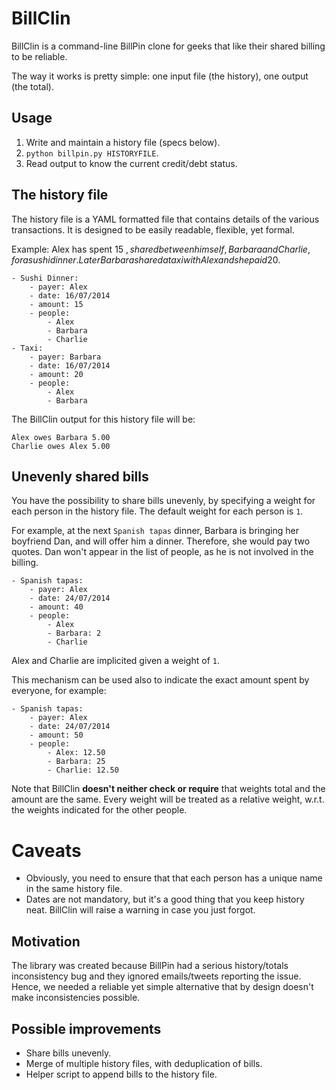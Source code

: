# BillClin

BillClin is a command-line BillPin clone for geeks that like their shared billing to be reliable.

The way it works is pretty simple: one input file (the history), one output (the total).

## Usage

1. Write and maintain a history file (specs below).
2. `python billpin.py HISTORYFILE`.
3. Read output to know the current credit/debt status.

## The history file

The history file is a YAML formatted file that contains details of the various transactions. It is designed to be easily readable, flexible, yet formal.

Example: Alex has spent 15 $, shared between himself, Barbara and Charlie, for a sushi dinner. Later Barbara shared a taxi with Alex and she paid 20$.

	- Sushi Dinner:
		- payer: Alex
		- date: 16/07/2014
		- amount: 15
		- people:
			- Alex
			- Barbara
			- Charlie
	- Taxi:
		- payer: Barbara
		- date: 16/07/2014
		- amount: 20
		- people:
			- Alex
			- Barbara

The BillClin output for this history file will be:

	Alex owes Barbara 5.00
	Charlie owes Alex 5.00

## Unevenly shared bills

You have the possibility to share bills unevenly, by specifying a weight for each person in the history file. The default weight for each person is `1`.

For example, at the next `Spanish tapas` dinner, Barbara is bringing her boyfriend Dan, and will offer him a dinner. Therefore, she would pay two quotes. Dan won't appear in the list of people, as he is not involved in the billing.

	- Spanish tapas:
		- payer: Alex
		- date: 24/07/2014
		- amount: 40 
		- people:
			- Alex
			- Barbara: 2
			- Charlie
			
Alex and Charlie are implicited given a weight of `1`.

This mechanism can be used also to indicate the exact amount spent by everyone, for example:

	- Spanish tapas:
		- payer: Alex
		- date: 24/07/2014
		- amount: 50
		- people:
			- Alex: 12.50
			- Barbara: 25
			- Charlie: 12.50

Note that BillClin **doesn't neither check or require** that weights total and the amount are the same. Every weight will be treated as a relative weight, w.r.t. the weights indicated for the other people.


# Caveats

- Obviously, you need to ensure that that each person has a unique name in the same history file.
- Dates are not mandatory, but it's a good thing that you keep history neat. BillClin will raise a warning in case you just forgot.
	

## Motivation

The library was created because BillPin had a serious history/totals inconsistency bug and they ignored emails/tweets reporting the issue. Hence, we needed a reliable yet simple alternative that by design doesn't make inconsistencies possible.

## Possible improvements

- Share bills unevenly.
- Merge of multiple history files, with deduplication of bills.
- Helper script to append bills to the history file.
